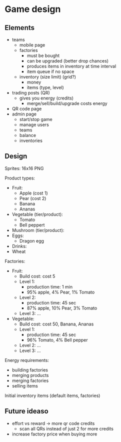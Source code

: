 # Game design

## Elements
- teams
  - mobile page
  - factories
    - must be bought
    - can be upgraded (better drop chances)
    - produces items in inventory at time interval
    - item queue if no space
  - inventory (size limit) (grid?)
    - money
    - items (type, level)
- trading posts (QR)
  - gives you energy (credits)
    - merge/sell/build/upgrade costs energy
- QR code page
- admin page
  - start/stop game
  - manage users
  - teams
  - balance
  - inventories

## Design

Sprites: 16x16 PNG

Product types:
- Fruit:
  - Apple (cost 1)
  - Pear (cost 2)
  - Banana
  - Ananas
- Vegetable (tier/product):
  - Tomato
  - Bell peppert
- Mushroom (tier/product):
- Eggs:
  - Dragon egg
- Drinks:
- Wheat

Factories:
- Fruit:
  - Build cost: cost 5
  - Level 1:
    - production time: 1 min
    - 95% apple, 4% Pear, 1% Tomato
  - Level 2:
    - production time: 45 sec
    - 87% apple, 10% Pear, 3% Tomato
  - Level 3: ...
- Vegetable:
  - Build cost: cost 50, Banana, Ananas
  - Level 1:
    - production time: 45 sec
    - 96% Tomato, 4% Bell pepper
  - Level 2: ...
  - Level 3: ...

Energy requirements:
- building factories
- merging products
- merging factories
- selling items

Initial inventory items (default items, factories)

## Future ideaso

- effort vs reward -> more qr code credits
  - scan all QRs instead of just 2 for more credits
- increase factory price when buying more
